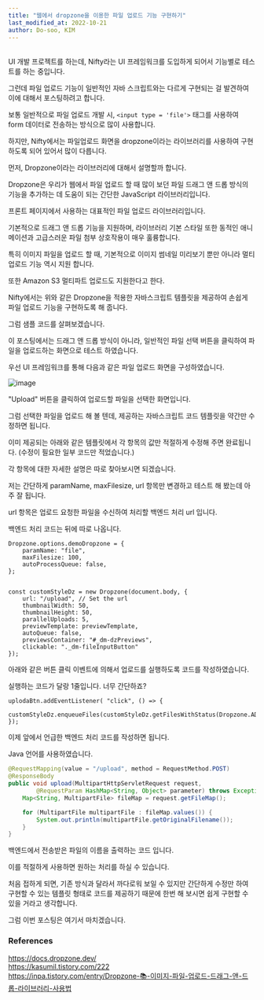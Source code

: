 ```yaml
---
title: "웹에서 dropzone을 이용한 파일 업로드 기능 구현하기"
last_modified_at: 2022-10-21
author: Do-soo, KIM
---
```


<br>
UI 개발 프로젝트를 하는데, Nifty라는 UI 프레임워크를 도입하게 되어서 기능별로 테스트를 하는 중입니다.

그런데 파일 업로드 기능이 일반적인 자바 스크립트와는 다르게 구현되는 걸 발견하여 이에 대해서 포스팅하려고 합니다.

보통 일반적으로 파일 업로드 개발 시, `<input type = 'file'>` 태그를 사용하여 form 데이터로 전송하는 방식으로 많이 사용합니다.

하지만, Nifty에서는 파일업로드 화면을 dropzone이라는 라이브러리를 사용하여 구현하도록 되어 있어서 많이 다릅니다.

먼저, Dropzone이라는 라이브러리에 대해서 설명할까 합니다.

Dropzone은 우리가 웹에서 파일 업로드 할 때 많이 보던 파일 드래그 앤 드롭 방식의 기능을 추가하는 데 도움이 되는 간단한 JavaScript 라이브러리입니다. 

프론트 페이지에서 사용하는 대표적인 파일 업로드 라이브러리입니다.

기본적으로 드래그 앤 드롭 기능을 지원하며, 라이브러리 기본 스타일 또한 동적인 애니메이션과 고급스러운 파일 첨부 상호작용이 매우 훌륭합니다. 

특히 이미지 파일을 업로드 할 때, 기본적으로 이미지 썸네일 미리보기 뿐만 아니라 멀티 업로드 기능 역시 지원 합니다.

또한 Amazon S3 멀티파트 업로드도 지원한다고 한다.

Nifty에서는 위와 같은 Dropzone을 적용한 자바스크립트 템플릿을 제공하여 손쉽게 파일 업로드 기능을 구현하도록 해 줍니다.

그럼 샘플 코드를 살펴보겠습니다.

이 포스팅에서는 드래그 앤 드롭 방식이 아니라, 일반적인 파일 선택 버튼을 클릭하여 파일을 업로드하는 화면으로 테스트 하였습니다.

우선 UI 프레임워크를 통해 다음과 같은 파일 업로드 화면을 구성하였습니다.

![image](https://user-images.githubusercontent.com/92565548/197094190-834ac813-ed4f-4ccb-9799-ece4ae95d4c8.png)

"Upload" 버튼을 클릭하여 업로드할 파일을 선택한 화면입니다.


그럼 선택한 파일을 업로드 해 볼 텐데, 제공하는 자바스크립트 코드 템플릿을 약간만 수정하면 됩니다.

이미 제공되는 아래와 같은 템플릿에서 각 항목의 값만 적절하게 수정해 주면 완료됩니다.
(수정이 필요한 일부 코드만 적었습니다.)

각 항목에 대한 자세한 설명은 따로 찾아보시면 되겠습니다.

저는 간단하게 paramName, maxFilesize, url 항목만 변경하고 테스트 해 봤는데 아주 잘 됩니다.

url 항목은 업로드 요청한 파일을 수신하여 처리할 백엔드 처리 url 입니다.

백엔드 처리 코드는 뒤에 따로 나옵니다.


```
Dropzone.options.demoDropzone = {
    paramName: "file", 
    maxFilesize: 100, 
    autoProcessQueue: false,
};


const customStyleDz = new Dropzone(document.body, {
    url: "/upload", // Set the url
    thumbnailWidth: 50,
    thumbnailHeight: 50,
    parallelUploads: 5,
    previewTemplate: previewTemplate,
    autoQueue: false, 
    previewsContainer: "#_dm-dzPreviews", 
    clickable: "._dm-fileInputButton" 
});
```

아래와 같은 버튼 클릭 이벤트에 의해서 업로드를 실행하도록 코드를 작성하였습니다.

실행하는 코드가 달랑 1줄입니다. 너무 간단하죠?

```
uplodaBtn.addEventListener( "click", () => {
    customStyleDz.enqueueFiles(customStyleDz.getFilesWithStatus(Dropzone.ADDED));
}); 
```

이제 앞에서 언급한 백엔드 처리 코드를 작성하면 됩니다.

Java 언어를 사용하였습니다.

```java
@RequestMapping(value = "/upload", method = RequestMethod.POST)
@ResponseBody
public void upload(MultipartHttpServletRequest request, 
		@RequestParam HashMap<String, Object> parameter) throws Exception{
	Map<String, MultipartFile> fileMap = request.getFileMap();

	for (MultipartFile multipartFile : fileMap.values()) {
	    System.out.println(multipartFile.getOriginalFilename());
	}
}
```

백엔드에서 전송받은 파일의 이름을 출력하는 코드 입니다.

이를 적절하게 사용하면 원하는 처리를 하실 수 있습니다.

처음 접하게 되면, 기존 방식과 달라서 까다로워 보일 수 있지만 간단하게 수정만 하여 구현할 수 있는 템플릿 형태로 코드를 제공하기 때문에 한번 해 보시면 쉽게 구현할 수 있을 거라고 생각합니다. 

그럼 이번 포스팅은 여기서 마치겠습니다.

### References

https://docs.dropzone.dev/<br>
https://kasumil.tistory.com/222<br>
https://inpa.tistory.com/entry/Dropzone-📚-이미지-파일-업로드-드래그-앤-드롭-라이브러리-사용법
